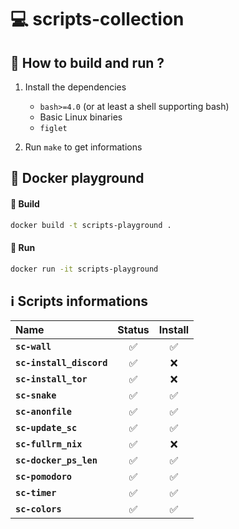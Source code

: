 # 💻 scripts-collection

## 📖 How to build and run ?
1. Install the dependencies
    - `bash>=4.0` (or at least a shell supporting bash)
    - Basic Linux binaries
    - `figlet`

2. Run `make` to get informations

## 🐋 Docker playground

#### 🔨 Build

```bash
docker build -t scripts-playground .
```
#### 🎉 Run

```bash
docker run -it scripts-playground
```

## ℹ️ Scripts informations

Name           | Status          | Install
:-------------  | :-------------: | :-------------:
**`sc-wall`** | ✅ | ✅
**`sc-install_discord`** | ✅ | ❌
**`sc-install_tor`** | ✅ | ❌
**`sc-snake`** | ✅ | ✅
**`sc-anonfile`** | ✅ | ✅
**`sc-update_sc`** | ✅ | ✅
**`sc-fullrm_nix`** | ✅ | ❌
**`sc-docker_ps_len`** | ✅ | ✅
**`sc-pomodoro`** | ✅ | ✅
**`sc-timer`** | ✅ | ✅
**`sc-colors`** | ✅ | ✅
